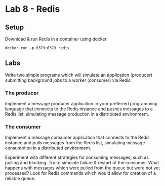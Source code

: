 # Lab 8 - Redis

## Setup

Download & run Redis in a container using docker

````
docker run -p 6379:6379 redis
````

## Labs

Write two simple programs which will simulate an application (producer) submitting background jobs to a worker (consumer) via Redis.

### The producer

Implement a message producer application in your preferred programming language that connects to the Redis instance and pushes messages to a Redis list, simulating message production in a distributed environment.

### The consumer

Implement a message consumer application that connects to the Redis instance and pulls messages from the Redis list, simulating message consumption in a distributed environment. 

Experiment with different strategies for consuming messages, such as polling and blocking. Try to simulate failure & restart of the consumer. What happens with messages which were pulled from the queue but were not yet processed? Look for Redis commands which would allow for creation of a reliable queue.
